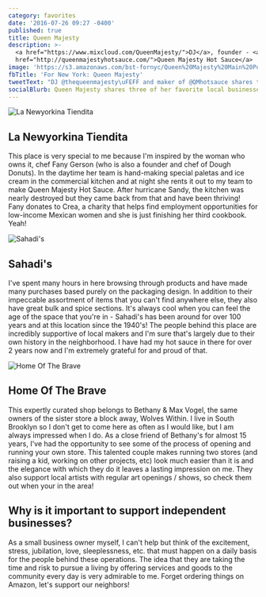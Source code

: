 ```yaml
---
category: favorites
date: '2016-07-26 09:27 -0400'
published: true
title: Queen Majesty
description: >-
  <a href="https://www.mixcloud.com/QueenMajesty/">DJ</a>, founder - <a
  href="http://queenmajestyhotsauce.com/">Queen Majesty Hot Sauce</a>
image: 'https://s3.amazonaws.com/bst-fornyc/Queen%20Majesty%20Main%20Portrait.jpg'
fbTitle: 'For New York: Queen Majesty'
tweetText: "DJ @thequeenmajesty\uFEFF and maker of @QMhotsauce shares three of her favorite businesses in NYC"
socialBlurb: Queen Majesty shares three of her favorite local businesses in NYC.
---
```

![La Newyorkina Tiendita](https://s3.amazonaws.com/bst-fornyc/Queen%20Majesty%20La%20Newyorkina%20Tiendita.jpg)
## La Newyorkina Tiendita 
This place is very special to me because I'm inspired by the woman who owns it, chef Fany Gerson (who is also a founder and chef of Dough Donuts). In the daytime her team is hand-making special paletas and ice cream in the commercial kitchen and at night she rents it out to my team to make Queen Majesty Hot Sauce. After hurricane Sandy, the kitchen was nearly destroyed but they came back from that and have been thriving! Fany donates to Crea, a charity that helps find employment opportunities for low-income Mexican women and she is just finishing her third cookbook. Yeah!

![Sahadi's](https://s3.amazonaws.com/bst-fornyc/Queen%20Majesty%20Sahadi's.jpg)
## Sahadi's 
I've spent many hours in here browsing through products and have made many purchases based purely on the packaging design. In addition to their impeccable assortment of items that you can't find anywhere else, they also have great bulk and spice sections. It's always cool when you can feel the age of the space that you're in - Sahadi's has been around for over 100 years and at this location since the 1940's! The people behind this place are incredibly supportive of local makers and I'm sure that's largely due to their own history in the neighborhood. I have had my hot sauce in there for over 2 years now and I'm extremely grateful for and proud of that.

![Home Of The Brave](https://s3.amazonaws.com/bst-fornyc/Queen%20Majesty%20Home%20of%20the%20Brave.jpg)
## Home Of The Brave 
This expertly curated shop belongs to Bethany & Max Vogel, the same owners of the sister store a block away, Wolves Within. I live in South Brooklyn so I don't get to come here as often as I would like, but I am always impressed when I do. As a close friend of Bethany's for almost 15 years, I've had the opportunity to see some  of the process of opening and running your own store. This talented couple makes running two stores (and raising a kid, working on other projects, etc) look much easier than it is and the elegance with which they do it leaves a lasting impression on me. They also support local artists with regular art openings / shows, so check them out when your in the area!

## Why is it important to support independent businesses?
As a small business owner myself, I can't help but think of the excitement, stress, jubilation, love, sleeplessness, etc. that must happen on a daily basis for the people behind these operations. The idea that they are taking the time and risk to pursue a living by offering services and goods to the community every day is very admirable to me. Forget ordering things on Amazon, let's support our neighbors!
